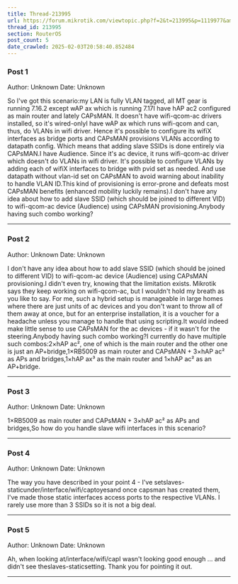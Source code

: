 ```yaml
---
title: Thread-213995
url: https://forum.mikrotik.com/viewtopic.php?f=2&t=213995&p=1119977&amp;sid=49f92a630bc7970d8ca50523be880e8f#p1119977
thread_id: 213995
section: RouterOS
post_count: 5
date_crawled: 2025-02-03T20:58:40.852484
---
```


### Post 1
Author: Unknown
Date: Unknown

So I've got this scenario:my LAN is fully VLAN tagged, all MT gear is running 7.16.2 except wAP ax which is running 7.17I have hAP ac2 configured as main router and lately CAPsMAN. It doesn't have wifi-qcom-ac drivers installed, so it's wired-onlyI have wAP ax which runs wifi-qcom and can, thus, do VLANs in wifi driver. Hence it's possible to configure its wifiX interfaces as bridge ports and CAPsMAN provisions VLANs according to datapath config. Which means that adding slave SSIDs is done entirely via CAPsMAN.I have Audience. Since it's ac device, it runs wifi-qcom-ac driver which doesn't do VLANs in wifi driver. It's possible to configure VLANs by adding each of wifiX interfaces to bridge with pvid set as needed. And use datapath without vlan-id set on CAPsMAN to avoid warning about inability to handle VLAN ID.This kind of provisioning is error-prone and defeats most CAPsMAN benefits (enhanced mobility luckily remains).I don't have any idea about how to add slave SSID (which should be joined to different VID) to wifi-qcom-ac device (Audience) using CAPsMAN provisioning.Anybody having such combo working?

---
### Post 2
Author: Unknown
Date: Unknown

I don't have any idea about how to add slave SSID (which should be joined to different VID) to wifi-qcom-ac device (Audience) using CAPsMAN provisioning.I didn't even try, knowing that the limitation exists. Mikrotik says they keep working on wifi-qcom-ac, but I wouldn't hold my breath as you like to say. For me, such a hybrid setup is manageable in large homes where there are just units of ac devices and you don't want to throw all of them away at once, but for an enterprise installation, it is a voucher for a headache unless you manage to handle that using scripting.It would indeed make little sense to use CAPsMAN for the ac devices - if it wasn't for the steering.Anybody having such combo working?I currently do have multiple such combos:2×hAP ac², one of which is the main router and the other one is just an AP+bridge,1×RB5009 as main router and CAPsMAN + 3×hAP ac² as APs and bridges,1×hAP ax³ as the main router and 1×hAP ac² as an AP+bridge.

---
### Post 3
Author: Unknown
Date: Unknown

1×RB5009 as main router and CAPsMAN + 3×hAP ac² as APs and bridges,So how do you handle slave wifi interfaces in this scenario?

---
### Post 4
Author: Unknown
Date: Unknown

The way you have described in your point 4  - I've setslaves-staticunder/interface/wifi/captoyesand once capsman has created them, I've made those static interfaces access ports to the respective VLANs. I rarely use more than 3 SSIDs so it is not a big deal.

---
### Post 5
Author: Unknown
Date: Unknown

Ah, when looking at/interface/wifi/capI wasn't looking good enough ... and didn't see theslaves-staticsetting. Thank you for pointing it out.

---
